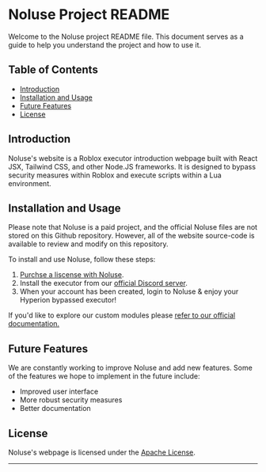 # Noluse Project README

Welcome to the Noluse project README file. This document serves as a guide to help you understand the project and how to use it. 

## Table of Contents

- [Introduction](#introduction)
- [Installation and Usage](#installation-and-usage)
- [Future Features](#future-features)
- [License](#license)

## Introduction

Noluse's website is a Roblox executor introduction webpage built with React JSX, Tailwind CSS, and other Node.JS frameworks. It is designed to bypass security measures within Roblox and execute scripts within a Lua environment. 

## Installation and Usage

Please note that Noluse is a paid project, and the official Noluse files are not stored on this Github repository. However, all of the website source-code is available to review and modify on this repository. 

To install and use Noluse, follow these steps:

1. [Purchse a liscense with Noluse](https://discord.gg/VrZG7JTGwR).
2. Install the executor from our [official Discord server](https://discord.gg/VrZG7JTGwR).
3. When your account has been created, login to Noluse & enjoy your Hyperion bypassed executor!

If you'd like to explore our custom modules please [refer to our official documentation.](https://github.com/Suno0526/Noluse/)

## Future Features

We are constantly working to improve Noluse and add new features. Some of the features we hope to implement in the future include:

- Improved user interface
- More robust security measures
- Better documentation

## License

Noluse's webpage is licensed under the [Apache License](https://github.com/Suno0526/Noluse/blob/main/LICENSE). 

---
